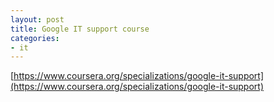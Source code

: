 ```yaml
---
layout: post
title: Google IT support course
categories:
- it
---
```


[https://www.coursera.org/specializations/google-it-support](https://www.coursera.org/specializations/google-it-support)